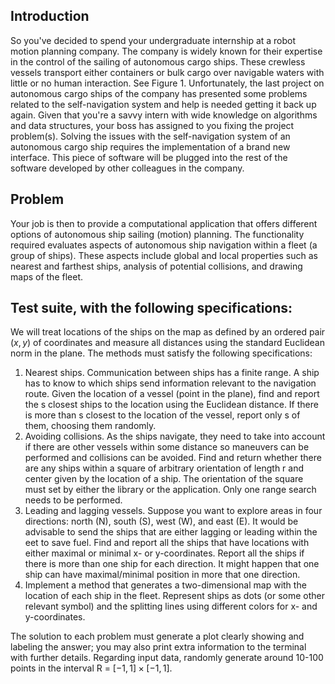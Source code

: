 ## Introduction
So you've decided to spend your undergraduate internship at a robot motion planning company.
The company is widely known for their expertise in the control of the sailing of autonomous cargo
ships. These crewless vessels transport either containers or bulk cargo over navigable waters with
little or no human interaction. See Figure 1. Unfortunately, the last project on autonomous cargo
ships of the company has presented some problems related to the self-navigation system and help
is needed getting it back up again.
Given that you're a savvy intern with wide knowledge on algorithms and data structures, your
boss has assigned to you fixing the project problem(s). Solving the issues with the self-navigation
system of an autonomous cargo ship requires the implementation of a brand new interface. This
piece of software will be plugged into the rest of the software developed by other colleagues in the
company.

## Problem
Your job is then to provide a computational application that offers different options of autonomous
ship sailing (motion) planning. The functionality required evaluates aspects of autonomous ship
navigation within a fleet (a group of ships). These aspects include global and local properties such
as nearest and farthest ships, analysis of potential collisions, and drawing maps of the fleet.

## Test suite, with the following specifications:
We will treat locations of the ships on the map as defined by an ordered
pair $(x, y)$ of coordinates and measure all distances using the standard Euclidean norm in the plane.
The methods must satisfy the following specifications:

1. Nearest ships. Communication between ships has a finite range. A ship has to know to which
ships send information relevant to the navigation route. Given the location of a vessel (point
in the plane), find and report the s closest ships to the location using the Euclidean distance.
If there is more than s closest to the location of the vessel, report only s of them, choosing
them randomly.
2. Avoiding collisions. As the ships navigate, they need to take into account if there are other
vessels within some distance so maneuvers can be performed and collisions can be avoided.
Find and return whether there are any ships within a square of arbitrary orientation of length
r and center given by the location of a ship. The orientation of the square must set by either
the library or the application. Only one range search needs to be performed.
3. Leading and lagging vessels. Suppose you want to explore areas in four directions: north (N),
south (S), west (W), and east (E). It would be advisable to send the ships that are either
lagging or leading within the 
eet to save fuel. Find and report all the ships that have locations
with either maximal or minimal x- or y-coordinates. Report all the ships if there is more than
one ship for each direction. It might happen that one ship can have maximal/minimal position
in more that one direction.
4. Implement a method that generates a two-dimensional map with the location of each ship in
the fleet. Represent ships as dots (or some other relevant symbol) and the splitting lines using
different colors for x- and y-coordinates.

The solution to each problem must generate a plot clearly showing and labeling the
answer; you may also print extra information to the terminal with further details. Regarding input
data, randomly generate around 10-100 points in the interval R = $[-1,1] \times [-1,1]$.
